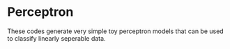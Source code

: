 # Perceptron
These codes generate very simple toy perceptron models that can be used to classify linearly seperable data.
